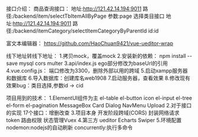 接口介绍：
    商品查询接口：
        地址:http://121.42.14.194:9011
        路径:/backend/item/selectTbItemAllByPage
        参数:page
    选择类目接口
        地址:http://121.42.14.194:9011
        路径:/backend/itemCategory/selectItemCategoryByParentId
        id:id
    
富文本编辑器：
    https://github.com/HaoChuan9421/vue-ueditor-wrap

线下地址转线下地址：
    1.拷贝mock，覆盖mock
    2.安装新的依赖：
        npm install --save mysql cors multer
    3.api/index.js
        ego部分修改为baseUrl的引用
    4.vue.config.js：
        端口修改为3300，删除外部以用的跨域
    5.启动xampp服务器和数据库
    6.导入数据库：创建库名web1908
    7.启动服务器，查看效果
    8.修改现有效果bug：类目选择,参数id -> cid


项目用到的技术：
    1.ElementUI组件为主
        el-table   el-button   icon  el-input   el-tree  el-form  el-pagination
        MessageBox Card  Dialog  NavMenu  Upload
    2.对于接口的实现
        17个接口：增删改查
    3.项目本身
        开发阶段跨域(CORS)  封装网络请求   token  路由权限  状态管理Vuex
    4.第三方
        ueditor  Echarts  Swiper
    5.环境配置
        nodemon:nodejs的自动刷新
        concurrently:执行多命令
        